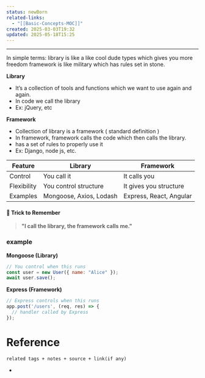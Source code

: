 ```yaml
---
status: newBorn
related-links:
  - "[[Basic-Concepts-MOC]]"
created: 2025-03-03T19:32
updated: 2025-05-18T15:25
---
```

---


In simple terms: library is like a like cool dude types which gives you more freedom
framework is like military which has rules set in stone. 



**Library** 
- It’s a collection of tools and functions which we want to use again and again.
- In code we call the library
- Ex: jQuery, etc

**Framework**
- Collection of library is a framework ( standard definition )
- In framework, framework calls the code which then calls the library.
- has a set of rules to properly use it
- Ex: Django, node js, etc.

| Feature           | Library                         | Framework                      |
|-------------------|----------------------------------|--------------------------------|
| Control           | You call it                     | It calls you                  |
| Flexibility       | You control structure            | It gives you structure        |
| Examples          | Mongoose, Axios, Lodash          | Express, React, Angular       |

#### 🧠 Trick to Remember
> **"I call the library, the framework calls me."**


### example

 **Mongoose (Library)**
```js
// You control when this runs
const user = new User({ name: "Alice" });
await user.save();
```

**Express (Framework)**
```js
// Express controls when this runs
app.post('/users', (req, res) => {
  // handler called by Express
});
```



# Reference
`related tags + notes + source + link(if any)`
 

- 